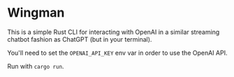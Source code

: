 # Wingman

This is a simple Rust CLI for interacting with OpenAI in a similar streaming chatbot fashion as ChatGPT (but in your terminal).

You'll need to set the `OPENAI_API_KEY` env var in order to use the OpenAI API.

Run with `cargo run`.
